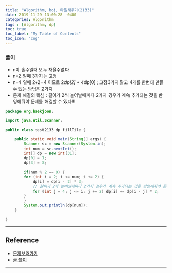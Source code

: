 ```yaml
---
title: "Algorithm, boj, 타일채우기(2133)"
date: 2019-11-29 13:00:28 -0400
categories: Algorithm
tags : [Algorithm, dp]
toc: true
toc_label: "My Table of Contents"
toc_icon: "cog"
---
```


### 풀이
- n이 홀수일때 모두 채울수없다
- n=2 일때 3가지는 고정
- n=4 일때 2+2=4 이므로 2*dp[2] + 4*dp[0] ; 고정3가지 말고 4개를 한번에 만들수 있는 방법은 2가지
- 문제 해결의 핵심 : 길이가 2씩 늘어날때마다 2가지 경우가 계속 추가되는 것을 반영해줘야 문제를 해결할 수 있다!!!

```java
package org.baekjoon;

import java.util.Scanner;

public class test2133_dp_fillTile {

	public static void main(String[] args) {
		Scanner sc = new Scanner(System.in);
		int num = sc.nextInt();
		int[] dp = new int[31];
		dp[0] = 1;
		dp[3] = 3;

		if(num % 2 == 0) {
		for (int i = 2; i <= num; i += 2) {
			dp[i] = dp[i - 2] * 3;
			// 길이가 2씩 늘어날때마다 2가지 경우가 계속 추가되는 것을 반영해줘야 문제를 해결할 수 있다.
			for (int j = 4; j <= i; j += 2) dp[i] += dp[i - j] * 2;
		}
		}
		System.out.println(dp[num]);
	}

}

```

---
## Reference
- [문제보러가기](https://www.acmicpc.net/problem/2133)
- [글 풀이](https://lmcoa15.tistory.com/42)

---
